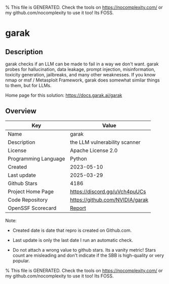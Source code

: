 
% This file is GENERATED. Check the tools on https://nocomplexity.com/ or my github.com/nocomplexity to use it too! Its FOSS. 

# garak

## Description 

garak checks if an LLM can be made to fail in a way we don't want. garak probes for hallucination, data leakage, prompt injection, misinformation, toxicity generation, jailbreaks, and many other weaknesses. If you know nmap or msf / Metasploit Framework, garak does somewhat similar things to them, but for LLMs.

Home page for this solution: https://docs.garak.ai/garak 

## Overview 

| Key | Value |
| --- | --- |
| Name | garak |
| Description | the LLM vulnerability scanner |
| License | Apache License 2.0 |
| Programming Language | Python |
| Created | 2023-05-10 |
| Last update | 2025-03-29 |
| Github Stars | 4186 |
| Project Home Page | https://discord.gg/uVch4puUCs |
| Code Repository | https://github.com/NVIDIA/garak |
| OpenSSF Scorecard | [Report](https://securityscorecards.dev/viewer/?uri=github.com/NVIDIA/garak) |

Note:
 - Created date is date that repro is created on Github.com. 

- Last update is only the last date I run an automatic check. 

- Do not attach a wrong value to github stars. Its a vanity metric! Stars count are misleading and 
don't indicate if the SBB is high-quality or very popular.

% This file is GENERATED. Check the tools on https://nocomplexity.com/ or my github.com/nocomplexity to use it too! Its FOSS. 

